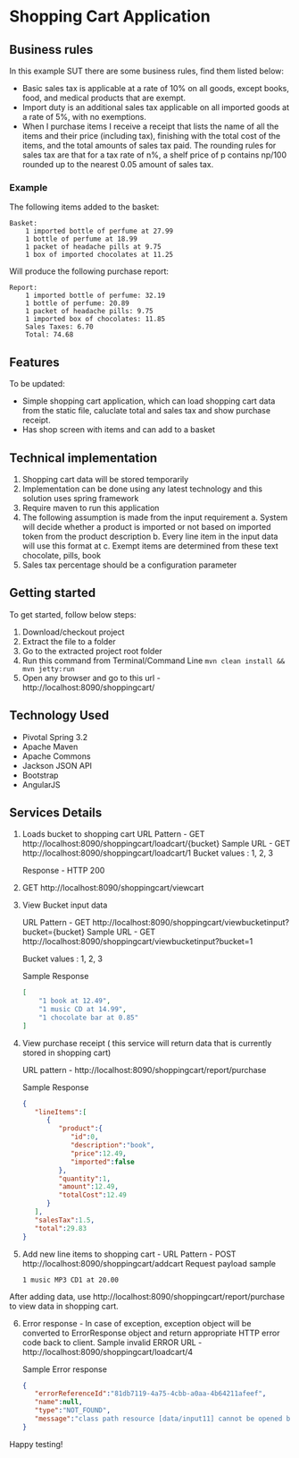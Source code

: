 # Shopping Cart Application
## Business rules
In this example SUT there are some business rules, find them listed below:
- Basic sales tax is applicable at a rate of 10% on all goods, except books, food,
and medical products that are exempt. 
- Import duty is an additional sales tax applicable on all imported goods at a rate of 5%, with no exemptions.
- When I purchase items I receive a receipt that lists the name of all the items and
their price (including tax), finishing with the total cost of the items, and the total
amounts of sales tax paid. 
The rounding rules for sales tax are that for a tax rate of n%, a shelf price of p contains np/100 rounded up to the nearest 0.05 amount of sales tax.

### Example
The following items added to the basket:


```text
Basket:
	1 imported bottle of perfume at 27.99
	1 bottle of perfume at 18.99
	1 packet of headache pills at 9.75
	1 box of imported chocolates at 11.25
```
Will produce the following purchase report:
	
```
Report:
	1 imported bottle of perfume: 32.19
	1 bottle of perfume: 20.89
	1 packet of headache pills: 9.75
	1 imported box of chocolates: 11.85
	Sales Taxes: 6.70
	Total: 74.68
```
## Features
To be updated:
- Simple shopping cart application, which can load shopping cart data from the static file, caluclate total and sales tax and show purchase receipt.
- Has shop screen with items and can add to a basket

## Technical implementation
1. Shopping cart data will be stored temporarily
2. Implementation can be done using any latest technology and this solution uses spring framework
3. Require maven to run this application
4. The following assumption is made from the input requirement
	a. System will decide whether a product is imported or not based on imported token from the product description
	b. Every line item in the input data will use this format <Qty> <imported> <desc> at <price>
     c. Exempt items are determined from these text chocolate, pills, book
5. Sales tax percentage should be a configuration parameter

## Getting started
To get started, follow below steps:
1. Download/checkout project
2. Extract the file to a folder
3. Go to the extracted project root folder
4. Run this command from Terminal/Command Line
```mvn clean install && mvn jetty:run```
5. Open any browser and go to this url - http://localhost:8090/shoppingcart/

## Technology Used
- Pivotal Spring 3.2
- Apache Maven 
- Apache Commons 
- Jackson JSON API
- Bootstrap
- AngularJS

## Services Details



1. Loads bucket to shopping cart
	URL Pattern - GET http://localhost:8090/shoppingcart/loadcart/{bucket}
	Sample URL - GET http://localhost:8090/shoppingcart/loadcart/1
	Bucket values : 1, 2, 3

	Response -  HTTP 200
	
2. GET http://localhost:8090/shoppingcart/viewcart

3. View Bucket input data

	URL Pattern -  GET http://localhost:8090/shoppingcart/viewbucketinput?bucket={bucket}
	Sample URL - GET http://localhost:8090/shoppingcart/viewbucketinput?bucket=1

	Bucket values : 1, 2, 3
	
	Sample Response
	
	```json
	[
		"1 book at 12.49",
		"1 music CD at 14.99",
		"1 chocolate bar at 0.85"
	]
	```
	


4. View purchase receipt ( this service will return data that is currently stored in shopping cart)

	URL pattern - http://localhost:8090/shoppingcart/report/purchase

	Sample Response
	```json
	{
	   "lineItems":[
	      {
	         "product":{
	            "id":0,
	            "description":"book",
	            "price":12.49,
	            "imported":false
	         },
	         "quantity":1,
	         "amount":12.49,
	         "totalCost":12.49
	      }
	   ],
	   "salesTax":1.5,
	   "total":29.83
	}
	```

5. Add new line items to shopping cart -
	URL Pattern - POST http://localhost:8090/shoppingcart/addcart
	Request payload sample
    ```text
    1 music MP3 CD1 at 20.00
	```

After adding data, use http://localhost:8090/shoppingcart/report/purchase to view data in shopping cart.
	
6. Error response - In case of exception, exception object will be converted to ErrorResponse object and return appropriate HTTP error code back to client. Sample invalid ERROR URL - http://localhost:8090/shoppingcart/loadcart/4
    
    Sample Error response
    ```json
	{
	   "errorReferenceId":"81db7119-4a75-4cbb-a0aa-4b64211afeef",
	   "name":null,
	   "type":"NOT_FOUND",
	   "message":"class path resource [data/input11] cannot be opened because it does not exist"
	}
	```

Happy testing!
	
